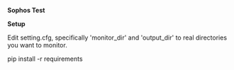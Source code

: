 **Sophos Test**

**Setup**

Edit setting.cfg, specifically 'monitor_dir' and 'output_dir' to real directories you want to monitor.

pip install -r requirements

